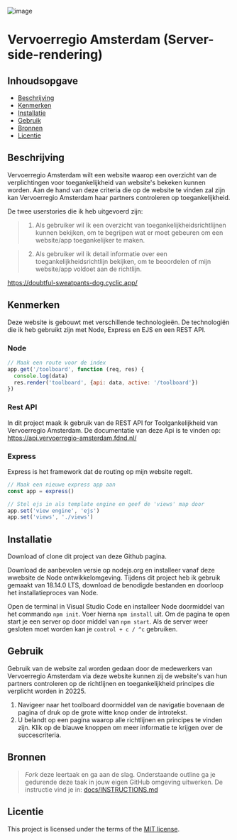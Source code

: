 ![image](https://user-images.githubusercontent.com/112857487/225697241-a06e366e-31a8-46e9-8024-922d1443eb40.png)

# Vervoerregio Amsterdam (Server-side-rendering)

## Inhoudsopgave

  * [Beschrijving](#beschrijving)
  * [Kenmerken](#kenmerken)
  * [Installatie](#installatie)
  * [Gebruik](#gebruik)
  * [Bronnen](#bronnen)
  * [Licentie](#licentie)

## Beschrijving
Vervoerregio Amsterdam wilt een website waarop een overzicht van de verplichtingen voor toegankelijkheid van website's bekeken kunnen worden. Aan de hand van deze criteria die op de website te vinden zal zijn kan Vervoerregio Amsterdam haar partners controleren op toegankelijkheid.

De twee userstories die ik heb uitgevoerd zijn:
> 1. Als gebruiker wil ik een overzicht van toegankelijkheidsrichtlijnen kunnen bekijken, om te begrijpen wat er moet gebeuren om een website/app toegankelijker te maken.

> 2. Als gebruiker wil ik detail informatie over een toegankelijkheidsrichtlijn bekijken, om te beoordelen of mijn website/app voldoet aan de richtlijn.

https://doubtful-sweatpants-dog.cyclic.app/

## Kenmerken
Deze website is gebouwt met verschillende technologieën. De technologiën die ik heb gebruikt zijn met Node, Express en EJS en een REST API.

### Node
```js
// Maak een route voor de index
app.get('/toolboard', function (req, res) {
  console.log(data)
  res.render('toolboard', {api: data, active: '/toolboard'})
})
```

### Rest API
In dit project maak ik gebruik van de REST API for Toolgankelijkheid van Vervoerregio Amsterdam. De documentatie van deze Api is te vinden op: https://api.vervoerregio-amsterdam.fdnd.nl/

### Express
Express is het framework dat de routing op mijn website regelt.
```js
// Maak een nieuwe express app aan
const app = express()

// Stel ejs in als template engine en geef de 'views' map door
app.set('view engine', 'ejs')
app.set('views', './views')
```

## Installatie
Download of clone dit project van deze Github pagina.

Download de aanbevolen versie op nodejs.org en installeer vanaf deze wwebsite de Node ontwikkelomgeving. Tijdens dit project heb ik gebruik gemaakt van 18.14.0 LTS, download de benodigde bestanden en doorloop het installatieproces van Node.

Open de terminal in Visual Studio Code en installeer Node doormiddel van het commando ``npm init``. Voer hierna ``npm install`` uit. Om de pagina te open start je een server op door middel van ``npm start``. Als de server weer gesloten moet worden kan je ``control + c / ^c`` gebruiken.

## Gebruik
Gebruik van de website zal worden gedaan door de medewerkers van Vervoerregio Amsterdam via deze website kunnen zij de website's van hun partners controleren op de richtlijnen en toegankelijkheid principes die verplicht worden in 20225. 

1. Navigeer naar het toolboard doormiddel van de navigatie bovenaan de pagina of druk op de grote witte knop onder de introtekst. 
2. U belandt op een pagina waarop alle richtlijnen en principes te vinden zijn. Klik op de blauwe knoppen om meer informatie te krijgen over de succescriteria.

## Bronnen
> _Fork_ deze leertaak en ga aan de slag. Onderstaande outline ga je gedurende deze taak in jouw eigen GitHub omgeving uitwerken. De instructie vind je in: [docs/INSTRUCTIONS.md](docs/INSTRUCTIONS.md)

## Licentie

This project is licensed under the terms of the [MIT license](./LICENSE).
